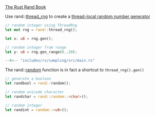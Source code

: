 [The Rust Rand Book](https://rust-random.github.io/book/)

Use rand::[thread\_rng](https://docs.rs/rand/latest/rand/fn.thread_rng.html) to create a [thread-local random number generator](https://docs.rs/rand/latest/rand/rngs/struct.ThreadRng.html)

```rs
// random integer using ThreadRng
let mut rng = rand::thread_rng();

let x: u8 = rng.gen();

// random integer from range
let y: u8 = rng.gen_range(0..20);
```

```rs title="Random sampling"
--8<-- "includes/rs/sampling/src/main.rs"
```

The rand::[random](https://docs.rs/rand/latest/rand/fn.random.html) function is in fact a shortcut to `thread_rng().gen()`

```rs
// generate a boolean
let randbool = rand::random();

// random unicode character
let randchar = rand::random::<char>();

// random integer
let randint = random::<u8>();
```